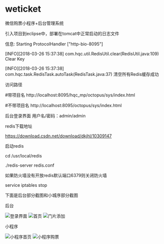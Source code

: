 # weticket
微信购票小程序+后台管理系统


引入项目到eclipse中，部署在tomcat中正常启动的日志文件

信息: Starting ProtocolHandler ["http-bio-8095"]

[INFO][2018-03-26 15:37:38] com.hqc.util.RedisUtil.clear(RedisUtil.java:109) Clear Key 

[INFO][2018-03-26 15:37:38] com.hqc.task.RedisTask.autoTask(RedisTask.java:37) 清空所有Redis缓存成功 

访问路径

#带项目名
http://localhost:8095/hqc_mp/octopus/sys/index.html

#不带项目名 
http://localhost:8095/octopus/sys/index.html

后台登录界面
用户名/密码：admin/admin

redis下载地址

https://download.csdn.net/download/dkjhl/10309147

启动redis

cd /usr/local/redis

./redis-server redis.conf

如果防火墙没有开放redis默认端口6379则关闭防火墙

service iptables stop

下面是后台部分截图和小城序部分截图

后台

![登录界面](https://github.com/coolfxl/weticket/blob/master/pictures/01.png)
![首页](https://github.com/coolfxl/weticket/blob/master/pictures/02.png)
![门片添加](https://github.com/coolfxl/weticket/blob/master/pictures/03.jpg)

小程序

![小程序首页](https://github.com/coolfxl/weticket/blob/master/pictures/04.jpg)
![小程序购票](https://github.com/coolfxl/weticket/blob/master/pictures/05.jpg)

